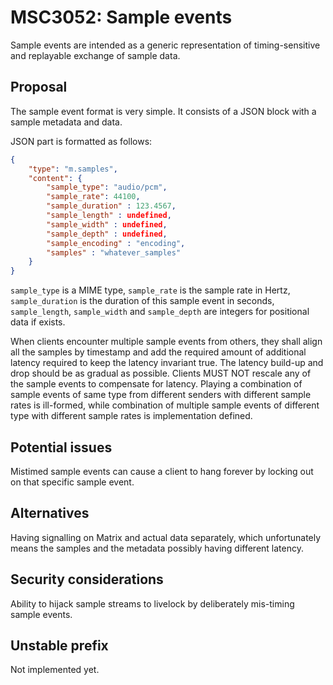 # MSC3052: Sample events

Sample events are intended as a generic representation of timing-sensitive and replayable exchange
of sample data.

## Proposal

The sample event format is very simple. It consists of a JSON block with a sample metadata and data.

JSON part is formatted as follows:

```json
{
    "type": "m.samples",
    "content": {
        "sample_type": "audio/pcm",
        "sample_rate": 44100,
        "sample_duration" : 123.4567, 
        "sample_length" : undefined,
        "sample_width" : undefined,
        "sample_depth" : undefined,
        "sample_encoding" : "encoding",
        "samples" : "whatever_samples"
    }
}
```

`sample_type` is a MIME type, `sample_rate` is the sample rate in Hertz, `sample_duration` is
the duration of this sample event in seconds, `sample_length`, `sample_width` and `sample_depth`
are integers for positional data if exists.

When clients encounter multiple sample events from others, they shall align all the samples by timestamp
and add the required amount of additional latency required to keep the latency invariant true. The latency
build-up and drop should be as gradual as possible. Clients MUST NOT rescale any of the sample events to
compensate for latency. Playing a combination of sample events of same type from different senders
with different sample rates is ill-formed, while combination of multiple sample events of different type
with different sample rates is implementation defined.

## Potential issues

Mistimed sample events can cause a client to hang forever by locking out on that specific sample event.

## Alternatives

Having signalling on Matrix and actual data separately, which unfortunately means the samples
and the metadata possibly having different latency.

## Security considerations

Ability to hijack sample streams to livelock by deliberately mis-timing sample events.

## Unstable prefix

Not implemented yet.
